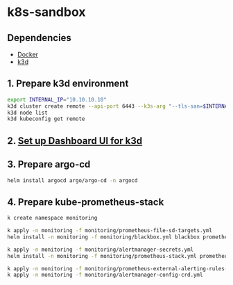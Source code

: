 # k8s-sandbox

## Dependencies

- [Docker](https://docs.docker.com/get-docker/)
- [k3d](https://k3d.io/)

## 1. Prepare k3d environment

```bash
export INTERNAL_IP="10.10.10.10"
k3d cluster create remote --api-port 6443 --k3s-arg "--tls-san=$INTERNAL_IP"@server:\*
k3d node list
k3d kubeconfig get remote
```

## 2. [Set up Dashboard UI for k3d](https://istio.io/latest/docs/setup/platform-setup/k3d/#set-up-dashboard-ui-for-k3d)

## 3. Prepare argo-cd

```bash
helm install argocd argo/argo-cd -n argocd
```

## 4. Prepare kube-prometheus-stack

```bash
k create namespace monitoring

k apply -n monitoring -f monitoring/prometheus-file-sd-targets.yml
helm install -n monitoring -f monitoring/blackbox.yml blackbox prometheus-community/prometheus-blackbox-exporter

k apply -n monitoring -f monitoring/alertmanager-secrets.yml
helm install -n monitoring -f monitoring/prometheus-stack.yml prometheus prometheus-community/kube-prometheus-stack

k apply -n monitoring -f monitoring/prometheus-external-alerting-rules-crd.yml
k apply -n monitoring -f monitoring/alertmanager-config-crd.yml
```
